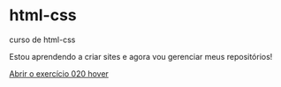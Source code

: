 # html-css
 curso de html-css

Estou aprendendo a criar sites e agora vou gerenciar meus repositórios!

<a href="https://ramosg7.github.io/html-css/Exercícios/ex020/hover.html">Abrir o exercício 020 hover</a>